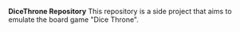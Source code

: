 **DiceThrone Repository**
  This repository is a side project that aims to emulate the board game "Dice Throne".
